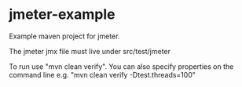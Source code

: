 # jmeter-example
Example maven project for jmeter.

The jmeter jmx file must live under src/test/jmeter

To run use "mvn clean verify".  You can also specify properties on the command line e.g. "mvn clean verify -Dtest.threads=100"
